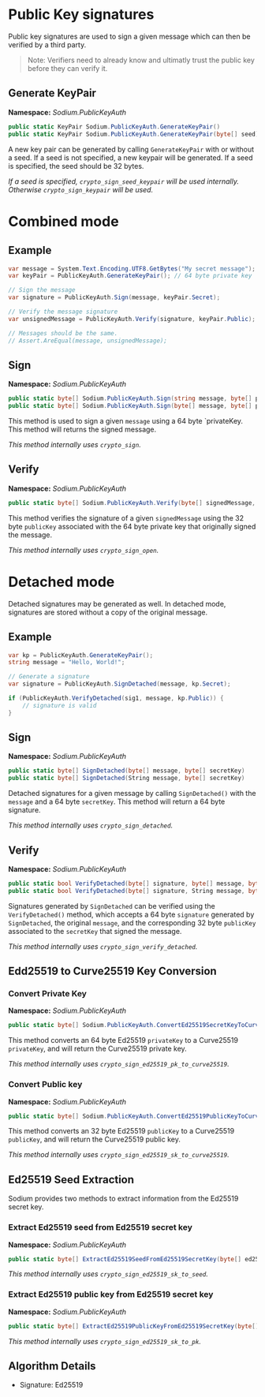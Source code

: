 # Public Key signatures

Public key signatures are used to sign a given message which can then be verified by a third party.

> Note: Verifiers need to already know and ultimatly trust the public key before they can verify it.

## Generate KeyPair

__Namespace:__ _Sodium.PublicKeyAuth_

```C#
public static KeyPair Sodium.PublicKeyAuth.GenerateKeyPair()
public static KeyPair Sodium.PublicKeyAuth.GenerateKeyPair(byte[] seed)
```

A new key pair can be generated by calling `GenerateKeyPair` with or without a seed. If a seed is not specified, a new keypair will be generated. If a seed is specified, the seed should be 32 bytes.

_If a seed is specified, `crypto_sign_seed_keypair` will be used internally. Otherwise `crypto_sign_keypair` will be used._

# Combined mode

## Example
```C#
var message = System.Text.Encoding.UTF8.GetBytes("My secret message");
var keyPair = PublicKeyAuth.GenerateKeyPair(); // 64 byte private key | 32 byte public key

// Sign the message
var signature = PublicKeyAuth.Sign(message, keyPair.Secret);

// Verify the message signature
var unsignedMessage = PublicKeyAuth.Verify(signature, keyPair.Public);

// Messages should be the same.
// Assert.AreEqual(message, unsignedMessage);
```

## Sign

__Namespace:__ _Sodium.PublicKeyAuth_

```C#
public static byte[] Sodium.PublicKeyAuth.Sign(string message, byte[] privateKey)
public static byte[] Sodium.PublicKeyAuth.Sign(byte[] message, byte[] privateKey)
```

This method is used to sign a given `message` using a 64 byte `privateKey. This method will returns the signed message.

_This method internally uses `crypto_sign`._

## Verify

__Namespace:__ _Sodium.PublicKeyAuth_

```C#
public static byte[] Sodium.PublicKeyAuth.Verify(byte[] signedMessage, byte[] publicKey)
```

This method verifies the signature of a given `signedMessage` using the 32 byte `publicKey` associated with the 64 byte private key that originally signed the message.

_This method internally uses `crypto_sign_open`._

# Detached mode

Detached signatures may be generated as well. In detached mode, signatures are stored without a copy of the original message.

## Example

```C#
var kp = PublicKeyAuth.GenerateKeyPair();
string message = "Hello, World!";

// Generate a signature
var signature = PublicKeyAuth.SignDetached(message, kp.Secret);

if (PublicKeyAuth.VerifyDetached(sig1, message, kp.Public)) {
    // signature is valid
}
```

## Sign

__Namespace:__ _Sodium.PublicKeyAuth_

```C#
public static byte[] SignDetached(byte[] message, byte[] secretKey)
public static byte[] SignDetached(String message, byte[] secretKey)
```

Detached signatures for a given message by calling `SignDetached()` with the `message` and a 64 byte `secretKey`. This method will return a 64 byte signature.

_This method internally uses `crypto_sign_detached`._

## Verify

__Namespace:__ _Sodium.PublicKeyAuth_

```C#
public static bool VerifyDetached(byte[] signature, byte[] message, byte[] publicKey)
public static bool VerifyDetached(byte[] signature, String message, byte[] publicKey)
```

Signatures generated by `SignDetached` can be verified using the `VerifyDetached()` method, which accepts a 64 byte `signature` generated by `SignDetached`, the original `message`, and the corresponding 32 byte `publicKey` associated to the `secretKey` that signed the message.

_This method internally uses `crypto_sign_verify_detached`._

## Edd25519 to Curve25519 Key Conversion

### Convert Private Key

__Namespace:__ _Sodium.PublicKeyAuth_

```C#
public static byte[] Sodium.PublicKeyAuth.ConvertEd25519SecretKeyToCurve25519SecretKey(byte[] privateKey)
```

This method converts an 64 byte Ed25519 `privateKey` to a Curve25519 `privateKey`, and will return the Curve25519 private key.

_This method internally uses `crypto_sign_ed25519_pk_to_curve25519`._

### Convert Public key

__Namespace:__ _Sodium.PublicKeyAuth_

```C#
public static byte[] Sodium.PublicKeyAuth.ConvertEd25519PublicKeyToCurve25519PublicKey(byte[] publicKey)
```

This method converts an 32 byte Ed25519 `publicKey` to a Curve25519 `publicKey`, and will return the Curve25519 public key.

_This method internally uses `crypto_sign_ed25519_sk_to_curve25519`._

## Ed25519 Seed Extraction

Sodium provides two methods to extract information from the Ed25519 secret key.

### Extract Ed25519 seed from Ed25519 secret key

__Namespace:__ _Sodium.PublicKeyAuth_

```C#
public static byte[] ExtractEd25519SeedFromEd25519SecretKey(byte[] ed25519SecretKey)
```

_This method internally uses `crypto_sign_ed25519_sk_to_seed`._

### Extract Ed25519 public key from Ed25519 secret key

__Namespace:__ _Sodium.PublicKeyAuth_

```C#
public static byte[] ExtractEd25519PublicKeyFromEd25519SecretKey(byte[] ed25519SecretKey)
```

_This method internally uses `crypto_sign_ed25519_sk_to_pk`._

## Algorithm Details

- Signature: Ed25519